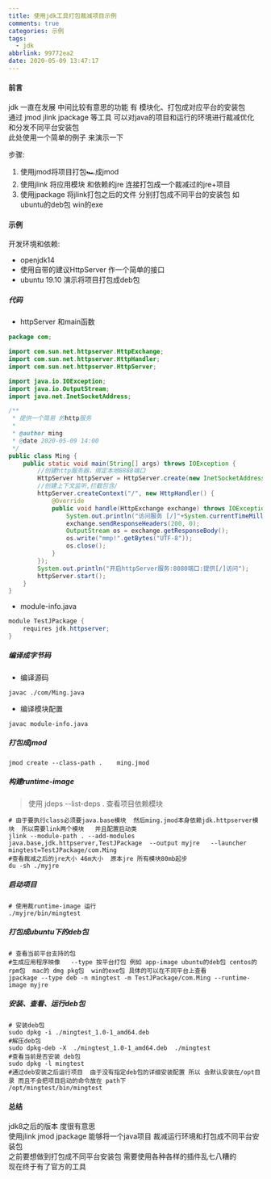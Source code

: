 ```yaml
---
title: 使用jdk工具打包裁减项目示例
comments: true
categories: 示例
tags:
  - jdk
abbrlink: 99772ea2
date: 2020-05-09 13:47:17
---
```

#### 前言 
jdk 一直在发展   中间比较有意思的功能 有 模块化、打包成对应平台的安装包  
通过 jmod  jlink  jpackage  等工具 可以对java的项目和运行的环境进行裁减优化 和分发不同平台安装包  
此处使用一个简单的例子 来演示一下  

步骤:    
1. 使用jmod将项目打包🏎成jmod 
2. 使用jlink 将应用模块 和依赖的jre 连接打包成一个裁减过的jre+项目  
3. 使用jpackage 将jlink打包之后的文件 分别打包成不同平台的安装包  如ubuntu的deb包  win的exe 

#### 示例
开发环境和依赖:
* openjdk14 
* 使用自带的建议HttpServer 作一个简单的接口 
* ubuntu 19.10  演示将项目打包成deb包  

##### 代码 


* httpServer 和main函数 
```java
package com;

import com.sun.net.httpserver.HttpExchange;
import com.sun.net.httpserver.HttpHandler;
import com.sun.net.httpserver.HttpServer;

import java.io.IOException;
import java.io.OutputStream;
import java.net.InetSocketAddress;

/**
 * 提供一个简易 的http服务
 *
 * @author ming
 * @date 2020-05-09 14:00
 */
public class Ming {
    public static void main(String[] args) throws IOException {
        //创建http服务器，绑定本地8888端口
        HttpServer httpServer = HttpServer.create(new InetSocketAddress(8080), 0);
        //创建上下文监听,拦截包含/
        httpServer.createContext("/", new HttpHandler() {
            @Override
            public void handle(HttpExchange exchange) throws IOException {
                System.out.println("访问服务 [/]"+System.currentTimeMillis());
                exchange.sendResponseHeaders(200, 0);
                OutputStream os = exchange.getResponseBody();
                os.write("mmp!".getBytes("UTF-8"));
                os.close();
            }
        });
        System.out.println("开启httpServer服务:8080端口:提供[/]访问");
        httpServer.start();
    }
}

```
* module-info.java 
```java
module TestJPackage {
    requires jdk.httpserver;
}
```
##### 编译成字节码
* 编译源码 
```shell script
javac ./com/Ming.java  
```
* 编译模块配置 
```shell script
javac module-info.java
```
##### 打包成jmod
```shell script
jmod create --class-path .    ming.jmod
```
#####  构建runtime-image

> 使用 jdeps --list-deps .   查看项目依赖模块    

```shell script
# 由于要执行class必须要java.base模块  然后ming.jmod本身依赖jdk.httpserver模块  所以需要link两个模块   并且配置启动类
jlink --module-path . --add-modules java.base,jdk.httpserver,TestJPackage  --output myjre   --launcher mingtest=TestJPackage/com.Ming
#查看裁减之后的jre大小 46m大小  原本jre 所有模块80mb起步  
du -sh ./myjre 
``` 
##### 启动项目
```shell script
# 使用裁runtime-image 运行 
./myjre/bin/mingtest
```
##### 打包成ubuntu下的deb包  
```shell script
# 查看当前平台支持的包 
#生成应用程序映像   --type 按平台打包 例如 app-image ubuntu的deb包 centos的rpm包  mac的 dmg pkg包  win的exe包 具体的可以在不同平台上查看
jpackage --type deb -n mingtest -m TestJPackage/com.Ming --runtime-image myjre 
```
##### 安装、查看、运行deb包 
```shell script
# 安装deb包 
sudo dpkg -i ./mingtest_1.0-1_amd64.deb 
#解压deb包 
sudo dpkg-deb -X  ./mingtest_1.0-1_amd64.deb  ./mingtest
#查看当前是否安装 deb包
sudo dpkg -l mingtest
#通过deb安装之后运行项目  由于没有指定deb包的详细安装配置 所以 会默认安装在/opt目录 而且不会把项目启动的命令放在 path下 
/opt/mingtest/bin/mingtest 
```


#### 总结
jdk8之后的版本 度很有意思    
使用jlink jmod  jpackage 能够将一个java项目 裁减运行环境和打包成不同平台安装包     
之前要想做到打包成不同平台安装包 需要使用各种各样的插件乱七八糟的   
现在终于有了官方的工具   
